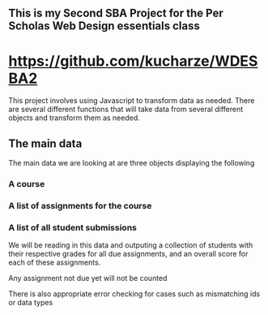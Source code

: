 ## This is my Second SBA Project for the Per Scholas Web Design essentials class

# https://github.com/kucharze/WDESBA2

This project involves using Javascript to transform data as needed. There are several different functions that will take data
from several different objects and transform them as needed.

## The main data

The main data we are looking at are three objects displaying the following

### A course

### A list of assignments for the course

### A list of all student submissions

We will be reading in this data and outputing a collection of students with their respective grades for all due assignments, and an overall score
for each of these assignments.

Any assignment not due yet will not be counted

There is also appropriate error checking for cases such as mismatching ids
or data types
